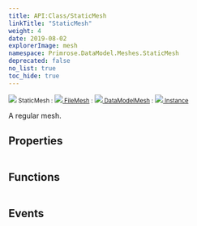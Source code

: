 ```yaml
---
title: API:Class/StaticMesh
linkTitle: "StaticMesh"
weight: 4
date: 2019-08-02
explorerImage: mesh
namespace: Primrose.DataModel.Meshes.StaticMesh
deprecated: false
no_list: true
toc_hide: true
---
```

<small class="inheritance">
<span class="" href="/docs/api-reference/Class/StaticMesh"><img src="/icons/silk/mesh.png"/>&nbsp;StaticMesh</span>&nbsp;:&nbsp;<a class="" href="/docs/api-reference/Class/FileMesh"><img src="/icons/silk/mesh.png"/>&nbsp;FileMesh</a>&nbsp;:&nbsp;<a class="" href="/docs/api-reference/Class/DataModelMesh"><img src="/icons/silk/mesh.png"/>&nbsp;DataModelMesh</a>&nbsp;:&nbsp;<a class="" href="/docs/api-reference/Class/Instance"><img src="/icons/silk/default.png"/>&nbsp;Instance</a></small>
<p class="summary">

A regular mesh.

</p>
 
## Properties
 
<table class="studiohide">
<tbody>
</tbody>
</table>
 
## Functions
 
<table class="studiohide">
<tbody>
</tbody>
</table>
 
## Events
 
<table class="studiohide">
<tbody>
</tbody>
</table>
<b>
</b>
<div class="inheritors">
<ul class="root">
</ul>
</div>
